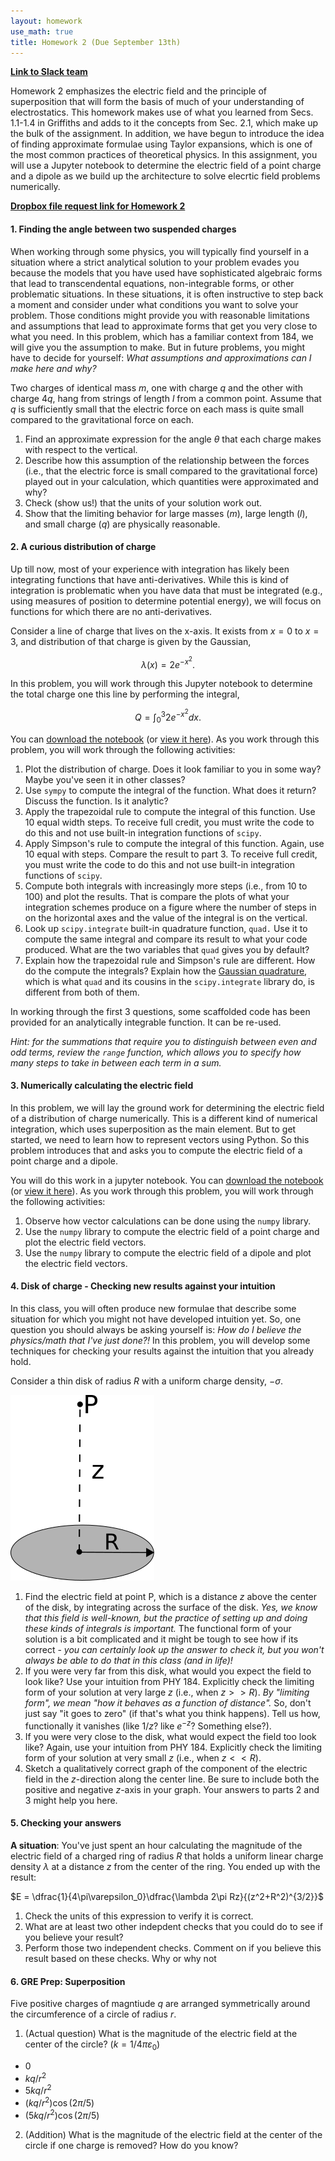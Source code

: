 ```yaml
---
layout: homework
use_math: true
title: Homework 2 (Due September 13th)
---
```


[**Link to Slack team**](http://msuphysics481fall2019.slack.com)

Homework 2 emphasizes the electric field and the principle of superposition that will form the basis of much of your understanding of electrostatics. This homework makes use of what you learned from Secs. 1.1-1.4 in Griffiths and adds to it the concepts from Sec. 2.1, which make up the bulk of the assignment. In addition, we have begun to introduce the idea of finding approximate formulae using Taylor expansions, which is one of the most common practices of theoretical physics. In this assignment, you will use a Jupyter notebook to determine the electric field of a point charge and a dipole as we build up the architecture to solve elecrtic field problems numerically.

[**Dropbox file request link for Homework 2**](https://www.dropbox.com/request/zMp5pS6dGRzcwg4MCHMn)

#### 1. Finding the angle between two suspended charges

When working through some physics, you will typically find yourself in a situation where a strict analytical solution to your problem evades you because the models that you have used have sophisticated algebraic forms that lead to transcendental equations, non-integrable forms, or other problematic situations. In these situations, it is often instructive to step back a moment and consider under what conditions you want to solve your problem. Those conditions might provide you with reasonable limitations and assumptions that lead to approximate forms that get you very close to what you need. In this problem, which has a familiar context from 184, we will give you the assumption to make. But in future problems, you might have to decide for yourself: *What assumptions and approximations can I make here and why?*

Two charges of identical mass $m$, one with charge $q$ and the other with charge $4q$, hang from strings of length $l$ from a common point. Assume that $q$ is sufficiently small that the electric force on each mass is quite small compared to the gravitational force on each.

1. Find an approximate expression for the angle $\theta$ that each charge makes with respect to the vertical.
2. Describe how this assumption of the relationship between the forces (i.e., that the electric force is small compared to the gravitational force) played out in your calculation, which quantities were approximated and why?
3. Check (show us!) that the units of your solution work out.
4. Show that the limiting behavior for large masses ($m$), large length ($l$), and small charge ($q$) are physically reasonable.

#### 2. A curious distribution of charge

Up till now, most of your experience with integration has likely been integrating functions that have anti-derivatives. While this is kind of integration is problematic when you have data that must be integrated (e.g., using measures of position to determine potential energy), we will focus on functions for which there are no anti-derivatives.

Consider a line of charge that lives on the x-axis. It exists from $x=0$ to $x=3$, and distribution of that charge is given by the Gaussian,

$$\lambda(x) = 2e^{-x^2}.$$

In this problem, you will work through this Jupyter notebook to determine the total charge one this line by performing the integral,

$$Q = \int_{0}^3 2e^{-x^2} dx.$$

You can [download the notebook](../jupyter/HW2-AnOddChargeDistribution.ipynb) (or [view it here](https://github.com/dannycab/phy481msu_f2019/blob/master/jupyter/HW2-AnOddChargeDistribution.ipynb)). As you work through this problem, you will work through the following activities:

1. Plot the distribution of charge. Does it look familiar to you in some way? Maybe you've seen it in other classes?
2. Use ``sympy`` to compute the integral of the function. What does it return? Discuss the function. Is it analytic?
3. Apply the trapezoidal rule to compute the integral of this function. Use 10 equal width steps. To receive full credit, you must write the code to do this and not use built-in integration functions of ``scipy``.
4. Apply Simpson's rule to compute the integral of this function. Again, use 10 equal with steps. Compare the result to part 3. To receive full credit, you must write the code to do this and not use built-in integration functions of ``scipy``.
5. Compute both integrals with increasingly more steps (i.e., from 10 to 100) and plot the results. That is compare the plots of what your integration schemes produce on a figure where the number of steps in on the horizontal axes and the value of the integral is on the vertical.
6. Look up ``scipy.integrate`` built-in quadrature function, ``quad.`` Use it to compute the same integral and compare its result to what your code produced. What are the two variables that ``quad`` gives you by default?
7. Explain how the trapezoidal rule and Simpson's rule are different. How do the compute the integrals? Explain how the [Gaussian quadrature](https://en.wikipedia.org/wiki/Gaussian_quadrature), which is what ``quad`` and its cousins in the ``scipy.integrate`` library do, is different from both of them.

In working through the first 3 questions, some scaffolded code has been provided for an analytically integrable function. It can be re-used.

*Hint: for the summations that require you to distinguish between even and odd terms, review the ``range`` function, which allows you to specify how many steps to take in between each term in a sum.*

#### 3. Numerically calculating the electric field

In this problem, we will lay the ground work for determining the electric field of a distribution of charge numerically. This is a different kind of numerical integration, which uses superposition as the main element. But to get started, we need to learn how to represent vectors using Python. So this problem introduces that and asks you to compute the electric field of a point charge and a dipole.

You will do this work in a jupyter notebook. You can [download the notebook](../jupyter/HW2_Calculate_Electric_Field.ipynb) (or [view it here](https://github.com/dannycab/phy481msu_f2019/blob/master/jupyter/HW2_Calculate_Electric_Field.ipynb)). As you work through this problem, you will work through the following activities:

1. Observe how vector calculations can be done using the ```numpy``` library.
2. Use the ```numpy``` library to compute the electric field of a point charge and plot the electric field vectors.
3. Use the ```numpy``` library to compute the electric field of a dipole and plot the electric field vectors.


#### 4. Disk of charge - Checking new results against your intuition

In this class, you will often produce new formulae that describe some situation for which you might not have developed intuition yet. So, one question you should always be asking yourself is: *How do I believe the physics/math that I've just done?!* In this problem, you will develop some techniques for checking your results against the intuition that you already hold.

Consider a thin disk of radius $R$ with a uniform charge density, $-\sigma$.

![Disk of Charge](./images/hw2/disk_of_charge.png "Disk of Charge")

1. Find the electric field at point P, which is a distance $z$ above the center of the disk, by integrating across the surface of the disk. *Yes, we know that this field is well-known, but the practice of setting up and doing these kinds of integrals is important.* The functional form of your solution is a bit complicated and it might be tough to see how if its correct - *you can certainly look up the answer to check it, but you won't always be able to do that in this class (and in life)!*
2. If you were very far from this disk, what would you expect the field to look like? Use your intuition from PHY 184. Explicitly check the limiting form of your solution at very large $z$ (i.e., when $z >> R$). *By "limiting form", we mean "how it behaves as a function of distance".* So, don't just say "it goes to zero" (if that's what you think happens). Tell us how, functionally it vanishes (like $1/z$? like $e^{-z}$? Something else?).
3. If you were very close to the disk, what would expect the field too look like? Again, use your intuition from PHY 184. Explicitly check the limiting form of your solution at very small $z$ (i.e., when $z << R$).
4. Sketch a qualitatively correct graph of the component of the electric field in the $z$-direction along the center line. Be sure to include both the positive and negative $z$-axis in your graph. Your answers to parts 2 and 3 might help you here.


#### 5. Checking your answers

**A situation**: You've just spent an hour calculating the magnitude of the electric field of a charged ring of radius $R$ that holds a uniform linear charge density $\lambda$ at a distance $z$ from the center of the ring. You ended up with the result:

$E = \dfrac{1}{4\pi\varepsilon_0}\dfrac{\lambda 2\pi Rz}{(z^2+R^2)^{3/2}}$

1. Check the units of this expression to verify it is correct.
2. What are at least two other indepdent checks that you could do to see if you believe your result?
3. Perform those two independent checks. Comment on if you believe this result based on these checks. Why or why not

#### 6. GRE Prep: Superposition

Five positive charges of magntiude $q$ are arranged symmetrically around the circumference of a circle of radius $r$.

1. (Actual question) What is the magnitude of the electric field at the center of the circle? ($k=1/4\pi\varepsilon_0$)
  - 0
  - $kq/r^2$
  - $5kq/r^2$
  - $(kq/r^2)\cos(2\pi/5)$
  - $(5kq/r^2)\cos(2\pi/5)$
2. (Addition) What is the magnitude of the electric field at the center of the circle if one charge is removed? How do you know?
